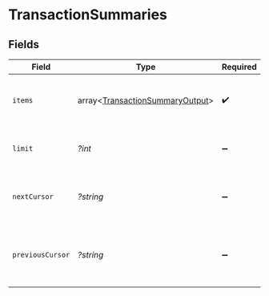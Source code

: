 # TransactionSummaries


## Fields

| Field                                                            | Type                                                             | Required                                                         | Description                                                      | Example                                                          |
| ---------------------------------------------------------------- | ---------------------------------------------------------------- | ---------------------------------------------------------------- | ---------------------------------------------------------------- | ---------------------------------------------------------------- |
| `items`                                                          | array<[TransactionSummaryOutput](./TransactionSummaryOutput.md)> | :heavy_check_mark:                                               | A list of items returned for this request.                       |                                                                  |
| `limit`                                                          | *?int*                                                           | :heavy_minus_sign:                                               | The number of items for this page.                               | 20                                                               |
| `nextCursor`                                                     | *?string*                                                        | :heavy_minus_sign:                                               | The cursor pointing at the next page of items.                   | ZXhhbXBsZTE                                                      |
| `previousCursor`                                                 | *?string*                                                        | :heavy_minus_sign:                                               | The cursor pointing at the previous page of items.               | Xkjss7asS                                                        |